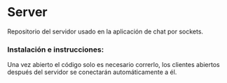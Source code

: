 # Server
Repositorio del servidor usado en la aplicación de chat por sockets.

### Instalación e instrucciones:  
Una vez abierto el código solo es necesario correrlo, los clientes abiertos después del servidor se conectarán automáticamente
a él.
